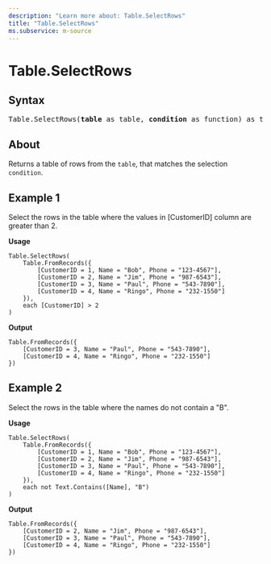```yaml
---
description: "Learn more about: Table.SelectRows"
title: "Table.SelectRows"
ms.subservice: m-source
---
```

# Table.SelectRows

## Syntax

<pre>
Table.SelectRows(<b>table</b> as table, <b>condition</b> as function) as table
</pre>
  
## About

Returns a table of rows from the `table`, that matches the selection `condition`.

## Example 1

Select the rows in the table where the values in [CustomerID] column are greater than 2.

**Usage**

```powerquery-m
Table.SelectRows(
    Table.FromRecords({
        [CustomerID = 1, Name = "Bob", Phone = "123-4567"],
        [CustomerID = 2, Name = "Jim", Phone = "987-6543"],
        [CustomerID = 3, Name = "Paul", Phone = "543-7890"],
        [CustomerID = 4, Name = "Ringo", Phone = "232-1550"]
    }),
    each [CustomerID] > 2
)
```

**Output**

```powerquery-m
Table.FromRecords({
    [CustomerID = 3, Name = "Paul", Phone = "543-7890"],
    [CustomerID = 4, Name = "Ringo", Phone = "232-1550"]
})
```

## Example 2

Select the rows in the table where the names do not contain a "B".

**Usage**

```powerquery-m
Table.SelectRows(
    Table.FromRecords({
        [CustomerID = 1, Name = "Bob", Phone = "123-4567"],
        [CustomerID = 2, Name = "Jim", Phone = "987-6543"],
        [CustomerID = 3, Name = "Paul", Phone = "543-7890"],
        [CustomerID = 4, Name = "Ringo", Phone = "232-1550"]
    }),
    each not Text.Contains([Name], "B")
)
```

**Output**

```powerquery-m
Table.FromRecords({
    [CustomerID = 2, Name = "Jim", Phone = "987-6543"],
    [CustomerID = 3, Name = "Paul", Phone = "543-7890"],
    [CustomerID = 4, Name = "Ringo", Phone = "232-1550"]
})
```
